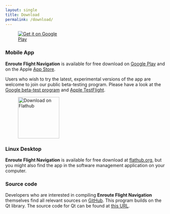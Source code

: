 ```yaml
---
layout: single
title: Download
permalink: /download/
---
```


<figure style="width: 150px" class="align-right">
  <a href='https://play.google.com/store/apps/details?id=de.akaflieg_freiburg.enroute&pcampaignid=pcampaignidMKT-Other-global-all-co-prtnr-py-PartBadge-Mar2515-1'><img alt='Get it on Google Play' src='https://play.google.com/intl/en_us/badges/static/images/badges/en_badge_web_generic.png'/></a>
</figure>

### Mobile App

**Enroute Flight Navigation** is available for free download on [Google
Play](https://play.google.com/store/apps/details?id=de.akaflieg_freiburg.enroute)
and on the Apple [App
Store](https://apps.apple.com/de/app/enroute-flight-navigation/id6448892176).

Users who wish to try the latest, experimental versions of the app are welcome
to join our public beta-testing program.  Please have a look at the [Google
beta-test program](https://support.google.com/googleplay/answer/7003180?hl=en)
and [Apple TestFlight](https://testflight.apple.com/join/jqPSdGNX).


<figure style="width: 130px" class="align-right">
  <a href='https://flathub.org/apps/details/de.akaflieg_freiburg.enroute'><img width='130px' alt='Download on Flathub' src='https://flathub.org/assets/badges/flathub-badge-en.png'/></a>
</figure>


### Linux Desktop

**Enroute Flight Navigation** is available for free download at
[flathub.org](https://flathub.org/apps/details/de.akaflieg_freiburg.enroute),
but you might also find the app in the software management application on your
computer.


### Source code

Developers who are interested in compiling **Enroute Flight Navigation**
themselves find all relevant sources on
[GitHub](https://github.com/Akaflieg-Freiburg/enroute).  This program builds on
the Qt library. The source code for Qt can be found at [this
URL](https://cplx.vm.uni-freiburg.de/storage/QtSources).

